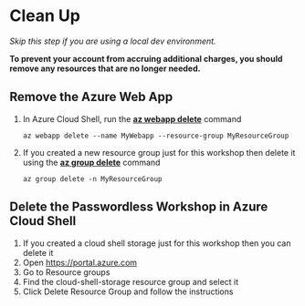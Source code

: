 # Clean Up
_Skip this step if you are using a local dev environment._

**To prevent your account from accruing additional charges, you should remove any resources that are no longer needed.**

## Remove the Azure Web App
1. In Azure Cloud Shell, run the **[az webapp delete](https://docs.microsoft.com/en-us/cli/azure/webapp?view=azure-cli-latest#az-webapp-delete)** command
    ```
    az webapp delete --name MyWebapp --resource-group MyResourceGroup
    ```
2. If you created a new resource group just for this workshop then delete it using the **[az group delete](https://docs.microsoft.com/en-us/cli/azure/group?view=azure-cli-latest#az-group-delete)** command
    ```
    az group delete -n MyResourceGroup
    ```

## Delete the Passwordless Workshop in Azure Cloud Shell
1. If you created a cloud shell storage just for this workshop then you can delete it
2. Open https://portal.azure.com
3. Go to Resource groups
4. Find the cloud-shell-storage resource group and select it
5. Click Delete Resource Group and follow the instructions